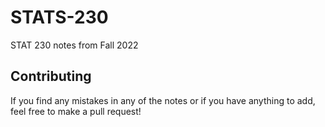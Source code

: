 # STATS-230
STAT 230 notes from Fall 2022

## Contributing 
If you find any mistakes in any of the notes or if you have anything to add, feel free to make a pull request!
